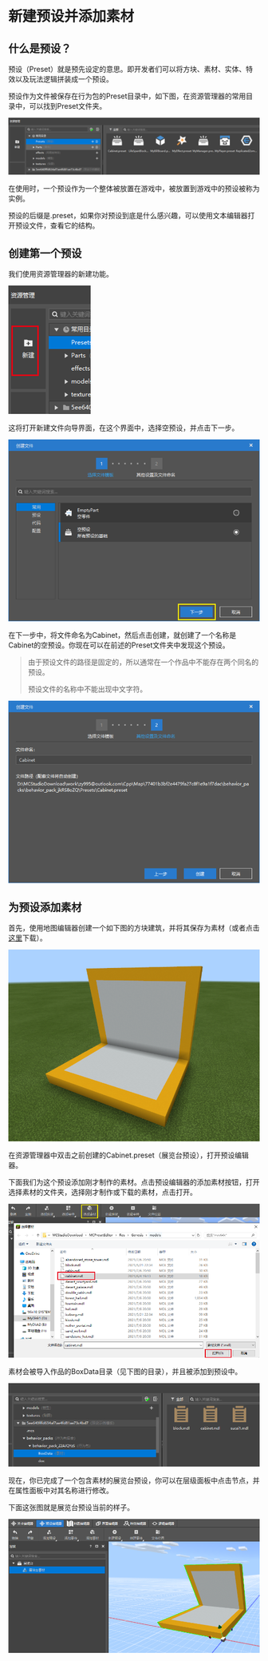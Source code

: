 # 新建预设并添加素材

## 什么是预设？

预设（Preset）就是预先设定的意思。即开发者们可以将方块、素材、实体、特效以及玩法逻辑拼装成一个预设。

预设作为文件被保存在行为包的Preset目录中，如下图，在资源管理器的常用目录中，可以找到Preset文件夹。

![new004](./images/new004.png)

在使用时，一个预设作为一个整体被放置在游戏中，被放置到游戏中的预设被称为实例。

预设的后缀是.preset，如果你对预设到底是什么感兴趣，可以使用文本编辑器打开预设文件，查看它的结构。



## 创建第一个预设

我们使用资源管理器的新建功能。

![new005](./images/new005.png)

这将打开新建文件向导界面，在这个界面中，选择空预设，并点击下一步。

![new006](./images/new006.png)

在下一步中，将文件命名为Cabinet，然后点击创建，就创建了一个名称是Cabinet的空预设。你现在可以在前述的Preset文件夹中发现这个预设。

> 由于预设文件的路径是固定的，所以通常在一个作品中不能存在两个同名的预设。
>
> 预设文件的名称中不能出现中文字符。

![new007](./images/new007.png)



## 为预设添加素材

首先，使用地图编辑器创建一个如下图的方块建筑，并将其保存为素材（或者点击<a href="https://g79.gdl.netease.com/cabinet.mdl" target="_blank" rel="noopener noreferrer">这里</a>下载）。

![new008](./images/new008.png)

在资源管理器中双击之前创建的Cabinet.preset（展览台预设），打开预设编辑器。

下面我们为这个预设添加刚才制作的素材。点击预设编辑器的添加素材按钮，打开选择素材的文件夹，选择刚才制作或下载的素材，点击打开。

![new010](./images/new010.png)

素材会被导入作品的BoxData目录（见下图的目录），并且被添加到预设中。

![new011](./images/new011.png)

现在，你已完成了一个包含素材的展览台预设，你可以在层级面板中点击节点，并在属性面板中对其名称进行修改。

下面这张图就是展览台预设当前的样子。

![new012](./images/new012.png)
